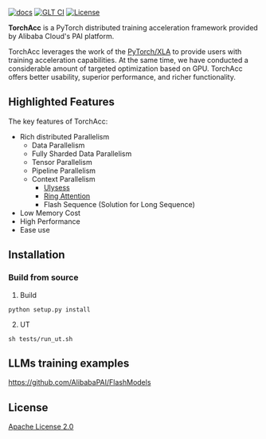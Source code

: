 [![docs](https://img.shields.io/badge/docs-latest-brightgreen.svg)](https://torchacc.readthedocs.io/en/latest/)
[![GLT CI](https://github.com/alibabapai/torchacc/actions/workflows/unit_test.yml/badge.svg)](https://github.com/alibabapai/torchacc/actions)
[![License](https://img.shields.io/badge/License-Apache%202.0-blue.svg)](https://github.com/alibabapai/torchacc/blob/main/LICENSE)

**TorchAcc** is a PyTorch distributed training acceleration framework provided by Alibaba Cloud's PAI platform.

TorchAcc leverages the work of the [PyTorch/XLA](https://github.com/pytorch/xla) to provide users with training acceleration capabilities. At the same time, we have conducted a considerable amount of targeted optimization based on GPU. TorchAcc offers better usability, superior performance, and richer functionality.

## Highlighted Features

The key features of TorchAcc:

* Rich distributed Parallelism
    * Data Parallelism
    * Fully Sharded Data Parallelism
    * Tensor Parallelism
    * Pipeline Parallelism
    * Context Parallelism
      * [Ulysess](https://arxiv.org/abs/2309.14509)
      * [Ring Attention](https://arxiv.org/abs/2310.01889)
      * Flash Sequence (Solution for Long Sequence)
* Low Memory Cost
* High Performance
* Ease use

## Installation

### Build from source
1. Build
```
python setup.py install
```

2. UT
```
sh tests/run_ut.sh
```

## LLMs training examples
https://github.com/AlibabaPAI/FlashModels

## License
[Apache License 2.0](LICENSE)
